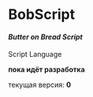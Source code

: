 # BobScript
#### _Butter on Bread Script_
Script Language

**пока идёт разработка**

текущая версия: __0__


